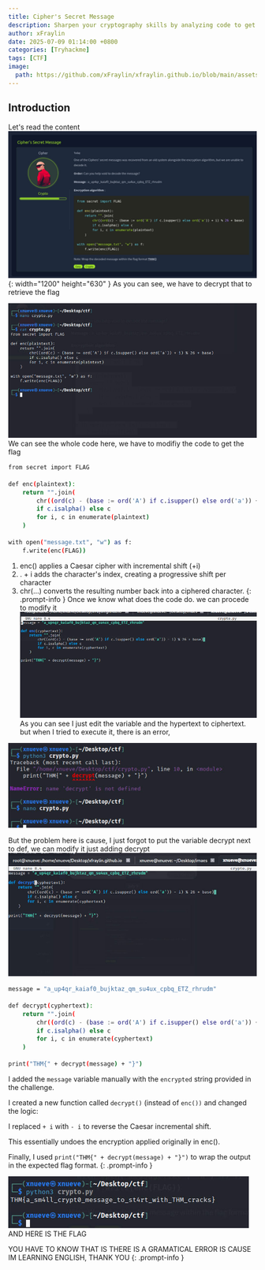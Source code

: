 ```yaml
---
title: Cipher's Secret Message
description: Sharpen your cryptography skills by analyzing code to get the flag.
author: xFraylin
date: 2025-07-09 01:14:00 +0800
categories: [Tryhackme]
tags: [CTF]
image:
  path: https://github.com/xFraylin/xfraylin.github.io/blob/main/assets/github/Ciphertext/title.png?raw=true
---
```


## Introduction
Let's read the content
![Desktop View](https://github.com/xFraylin/xfraylin.github.io/blob/main/assets/github/Ciphertext/content.jpg?raw=true){: width="1200" height="630" }
As you can see, we have to decrypt that to retrieve the flag

![Desktop View](https://github.com/xFraylin/xfraylin.github.io/blob/main/assets/github/Ciphertext/cod.jpg?raw=true) 
We can see the whole code here, we have to modifiy the code to get the flag

```bash
from secret import FLAG

def enc(plaintext):
    return "".join(
        chr((ord(c) - (base := ord('A') if c.isupper() else ord('a')) + i) % 26 + base) 
        if c.isalpha() else c
        for i, c in enumerate(plaintext)
    )

with open("message.txt", "w") as f:
    f.write(enc(FLAG))
```
>
1. enc() applies a Caesar cipher with incremental shift (+i)
2. . + i adds the character's index, creating a progressive shift per character
3. chr(...) converts the resulting number back into a ciphered character.
{: .prompt-info }
Once we know what does the code do. we can procede to modify it
![Desktop View](https://github.com/xFraylin/xfraylin.github.io/blob/main/assets/github/Ciphertext/modi.jpg?raw=true)
As you can see I just edit the variable and the hypertext to ciphertext. but when I tried to execute it, there is an error, 

![Desktop View](https://github.com/xFraylin/xfraylin.github.io/blob/main/assets/github/Ciphertext/faildecrypt.jpg?raw=true)
> 
But the problem here is cause, I just forgot to put the variable decrypt next to def, we can modify it just adding decrypt
![Desktop View](https://github.com/xFraylin/xfraylin.github.io/blob/main/assets/github/Ciphertext/decrypt.jpg?raw=true)

``` bash
message = "a_up4qr_kaiaf0_bujktaz_qm_su4ux_cpbq_ETZ_rhrudm"

def decrypt(cyphertext):
    return "".join(
        chr((ord(c) - (base := ord('A') if c.isupper() else ord('a')) + i) % 26 + base) 
        if c.isalpha() else c
        for i, c in enumerate(cyphertext)
    )

print("THM{" + decrypt(message) + "}")
```
>
I added the `message` variable manually with the `encrypted` string provided in the challenge.

I created a new function called `decrypt()` (instead of `enc())` and changed the logic:

I replaced `+ i` with `- i` to reverse the Caesar incremental shift.

This essentially undoes the encryption applied originally in enc().

Finally, I used `print("THM{" + decrypt(message) + "}")` to wrap the output in the expected flag format.
{: .prompt-info }

![Desktop View](https://github.com/xFraylin/xfraylin.github.io/blob/main/assets/github/Ciphertext/done.jpg?raw=true)
AND HERE IS THE FLAG

>
YOU HAVE TO KNOW THAT IS THERE IS A GRAMATICAL ERROR IS CAUSE IM LEARNING ENGLISH, THANK YOU
{: .prompt-info }
